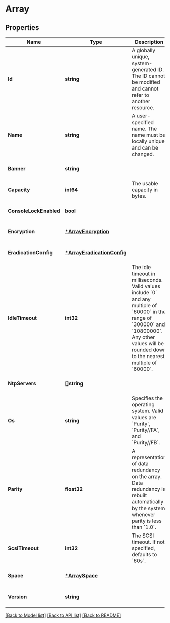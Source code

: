 # Array

## Properties
Name | Type | Description | Notes
------------ | ------------- | ------------- | -------------
**Id** | **string** | A globally unique, system-generated ID. The ID cannot be modified and cannot refer to another resource. | [optional] [default to null]
**Name** | **string** | A user-specified name. The name must be locally unique and can be changed. | [optional] [default to null]
**Banner** | **string** |  | [optional] [default to null]
**Capacity** | **int64** | The usable capacity in bytes. | [optional] [default to null]
**ConsoleLockEnabled** | **bool** |  | [optional] [default to null]
**Encryption** | [***ArrayEncryption**](Array_encryption.md) |  | [optional] [default to null]
**EradicationConfig** | [***ArrayEradicationConfig**](Array_eradication_config.md) |  | [optional] [default to null]
**IdleTimeout** | **int32** | The idle timeout in milliseconds. Valid values include &#x60;0&#x60; and any multiple of &#x60;60000&#x60; in the range of &#x60;300000&#x60; and &#x60;10800000&#x60;. Any other values will be rounded down to the nearest multiple of &#x60;60000&#x60;. | [optional] [default to null]
**NtpServers** | **[]string** |  | [optional] [default to null]
**Os** | **string** | Specifies the operating system. Valid values are &#x60;Purity&#x60;, &#x60;Purity//FA&#x60;, and &#x60;Purity//FB&#x60;. | [optional] [default to null]
**Parity** | **float32** | A representation of data redundancy on the array. Data redundancy is rebuilt automatically by the system whenever parity is less than &#x60;1.0&#x60;. | [optional] [default to null]
**ScsiTimeout** | **int32** | The SCSI timeout. If not specified, defaults to &#x60;60s&#x60;. | [optional] [default to null]
**Space** | [***ArraySpace**](ArraySpace.md) |  | [optional] [default to null]
**Version** | **string** |  | [optional] [default to null]

[[Back to Model list]](../README.md#documentation-for-models) [[Back to API list]](../README.md#documentation-for-api-endpoints) [[Back to README]](../README.md)

